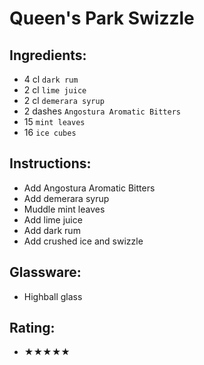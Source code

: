 # Queen's Park Swizzle

## Ingredients:
- 4 cl `dark rum`
- 2 cl `lime juice`
- 2 cl `demerara syrup`
- 2 dashes `Angostura Aromatic Bitters`
- 15 `mint leaves`
- 16 `ice cubes`

## Instructions:
- Add Angostura Aromatic Bitters
- Add demerara syrup
- Muddle mint leaves
- Add lime juice
- Add dark rum
- Add crushed ice and swizzle

## Glassware:
- Highball glass

## Rating:
- ★★★★★